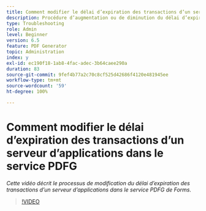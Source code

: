 ```yaml
---
title: Comment modifier le délai d’expiration des transactions d’un serveur d’applications dans le service PDFG
description: Procédure d’augmentation ou de diminution du délai d’expiration des transactions d’un serveur d’applications pour PDF Generator
type: Troubleshooting
role: Admin
level: Beginner
version: 6.5
feature: PDF Generator
topic: Administration
index: y
exl-id: ec190f18-1ab8-4fac-adec-3b64caee290a
duration: 83
source-git-commit: 9fef4b77a2c70c8cf525d42686f4120e481945ee
workflow-type: tm+mt
source-wordcount: '59'
ht-degree: 100%

---
```


# Comment modifier le délai d’expiration des transactions d’un serveur d’applications dans le service PDFG

*Cette vidéo décrit le processus de modification du délai d’expiration des transactions d’un serveur d’applications dans le service PDFG de Forms.*

>[!VIDEO](https://video.tv.adobe.com/v/335555?quality=12&learn=on)
